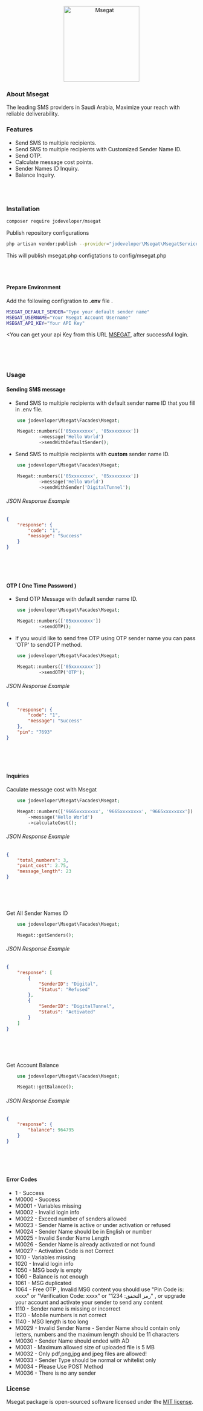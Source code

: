 <p align="center"><a href="https://www.msegat.com/" target="_blank"><img src="https://www.msegat.com/public/assets/img/logo/msegat.png" alt="Msegat" width="200"></a></p>


### About Msegat
The leading SMS providers in Saudi Arabia, Maximize your reach with reliable deliverability.

### Features
- Send SMS to multiple recipients.
- Send SMS to multiple recipients with Customized Sender Name ID.
- Send OTP.
- Calculate message cost points.
- Sender Names ID Inquiry.
- Balance Inquiry.

<br /><br />
### Installation

```bash
composer require jodeveloper/msegat
```

<p>Publish repository configurations</p>

```bash
php artisan vendor:publish --provider="jodeveloper\Msegat\MsegatServiceProvider"
```

<p>This will publish msegat.php configtations to config/msegat.php</p>

<br /><br />
#### Prepare Environment

Add the following configration to **.env** file .

```bash
MSEGAT_DEFAULT_SENDER="Type your default sender name"
MSEGAT_USERNAME="Your Msegat Account Username"
MSEGAT_API_KEY="Your API Key"
```

<You can get your api Key from this URL [MSEGAT](https://www.msegat.com/index.php?action=548), after successful login.

<br /><br /><br />
### Usage

#### Sending SMS message

* Send SMS to multiple recipients with default sender name ID that you fill in .env file.

```php
    use jodeveloper\Msegat\Facades\Msegat;

    Msegat::numbers(['05xxxxxxxx', '05xxxxxxxx'])
            ->message('Hello World')
            ->sendWithDefaultSender();
```


* Send SMS to multiple recipients with **custom** sender name ID.

```php
    use jodeveloper\Msegat\Facades\Msegat;

    Msegat::numbers(['05xxxxxxxx', '05xxxxxxxx'])
            ->message('Hello World')
            ->sendWithSender('DigitalTunnel');
```

###### JSON Response Example

```json
{
    "response": {
        "code": "1",
        "message": "Success"
    }
}
```

<br /><br /><br />
#### OTP ( One Time Password )

* Send OTP Message with default sender name ID.

```php
    use jodeveloper\Msegat\Facades\Msegat;

    Msegat::numbers(['05xxxxxxxx'])
            ->sendOTP();
```

* If you would like to send free OTP using OTP sender name you can pass 'OTP' to sendOTP method.

```php
    use jodeveloper\Msegat\Facades\Msegat;

    Msegat::numbers(['05xxxxxxxx'])
            ->sendOTP('OTP');
```

###### JSON Response Example

```json
{
    "response": {
        "code": "1",
        "message": "Success"
    },
    "pin": "7693"
}
```


<br /><br /><br />
#### Inquiries

<p>Caculate message cost with Msegat</p>

```php
    use jodeveloper\Msegat\Facades\Msegat;

    Msegat::numbers(['9665xxxxxxxx', '9665xxxxxxxx', '9665xxxxxxxx'])
        ->message('Hello World')
        ->calculateCost();
```

###### JSON Response Example

```json
{
    "total_numbers": 3,
    "point_cost": 2.75,
    "message_length": 23
}
```

<br /> <br /> <br />
<p>Get All Sender Names ID</p>

```php
    use jodeveloper\Msegat\Facades\Msegat;

    Msegat::getSenders();
```

###### JSON Response Example

```json
{
    "response": [
        {
            "SenderID": "Digital",
            "Status": "Refused"
        },
        {
            "SenderID": "DigitalTunnel",
            "Status": "Activated"
        }
    ]
}
```


<br /> <br /> <br />
<p>Get Account Balance</p>

```php
    use jodeveloper\Msegat\Facades\Msegat;

    Msegat::getBalance();
```

###### JSON Response Example

```json
{
    "response": {
        "balance": 964795
    }
}
```


<br /><br /><br />
#### Error Codes
* 1 - Success
* M0000 - Success
* M0001 - Variables missing
* M0002 - Invalid login info
* M0022 - Exceed number of senders allowed
* M0023 - Sender Name is active or under activation or refused
* M0024 - Sender Name should be in English or number
* M0025 - Invalid Sender Name Length
* M0026 - Sender Name is already activated or not found
* M0027 - Activation Code is not Correct
* 1010 - Variables missing
* 1020 - Invalid login info
* 1050 - MSG body is empty
* 1060 - Balance is not enough
* 1061 - MSG duplicated
* 1064 - Free OTP , Invalid MSG content you should use "Pin Code is: xxxx" or "Verification Code: xxxx" or "رمز التحقق: 1234" , or upgrade your account and activate your sender to send any content
* 1110 - Sender name is missing or incorrect
* 1120 - Mobile numbers is not correct
* 1140 - MSG length is too long
* M0029 - Invalid Sender Name - Sender Name should contain only letters, numbers and the maximum length should be 11 characters
* M0030 - Sender Name should ended with AD
* M0031 - Maximum allowed size of uploaded file is 5 MB
* M0032 - Only pdf,png,jpg and jpeg files are allowed!
* M0033 - Sender Type should be normal or whitelist only
* M0034 - Please Use POST Method
* M0036 - There is no any sender


### License
Msegat package is open-sourced software licensed under the [MIT license](https://opensource.org/licenses/MIT).
